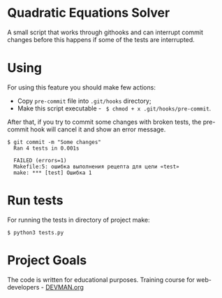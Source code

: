 # Quadratic Equations Solver

A small script that works through githooks and can interrupt commit changes before this happens if some of the tests are interrupted.


# Using 

For using this feature you should make few actions:
  * Copy `pre-commit` file into `.git/hooks` directory;
  * Make this script executable - ` $ chmod + x .git/hooks/pre-commit`.
  
After that, if you try to commit some changes with broken tests, the pre-commit hook will cancel it and show an error message.

```
$ git commit -m "Some changes"
  Ran 4 tests in 0.001s

  FAILED (errors=1)
  Makefile:5: ошибка выполнения рецепта для цели «test»
  make: *** [test] Ошибка 1
```


# Run tests

For running the tests in directory of project make:

```
$ python3 tests.py
```


# Project Goals

The code is written for educational purposes. Training course for web-developers - [DEVMAN.org](https://devman.org)

